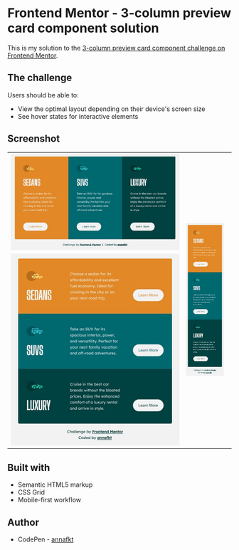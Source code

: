 # Frontend Mentor - 3-column preview card component solution

This is my solution to the [3-column preview card component challenge on Frontend Mentor](https://www.frontendmentor.io/challenges/3column-preview-card-component-pH92eAR2-).

## The challenge

Users should be able to:

- View the optimal layout depending on their device's screen size
- See hover states for interactive elements

## Screenshot

<table>
  <tr>
    <td><img src="screenshot-desktop.jpg" alt="Screenshot of the desktop layout"></td>
    <td rowspan="2"><img src="screenshot-mobile.jpg" width="90%" alt="Screenshot of the mobile layout"></td>
  </tr>
  <tr>
    <td><img src="screenshot-tablet.jpg" alt="Screenshot of the tablet layout"></td>
  </tr>
</table>

## Built with

- Semantic HTML5 markup
- CSS Grid
- Mobile-first workflow

## Author

- CodePen - [annafkt](https://codepen.io/annafkt)
